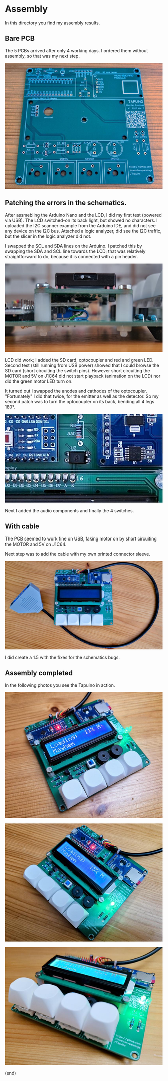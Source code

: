 # Assembly

In this directory you find my assembly results.


## Bare PCB

The 5 PCBs arrived after only 4 working days.
I ordered them without assembly, so that was my next step.

![Bare PCB](BarePCB.jpg)


## Patching the errors in the schematics.

After assmebling the Arduino Nano and the LCD, I did my first test (powered via USB).
The LCD switched-on its back light, but showed no characters.
I uploaded the I2C scanner example from the Arduino IDE, and did not see any device on the I2C bus.
Attached a logic analyzer, did see the I2C traffic, but the slicer in the logic analyzer did not.

I swapped the SCL and SDA lines on the Arduino.
I patched this by swapping the SDA and SCL line towards the LCD; that was relatively straightforward
to do, because it is connected with a pin header.

![I2C swap](Patch1-I2C.jpg)

LCD did work; I added the SD card, optocoupler and red and green LED.
Second test (still running from USB power) showed that I could browse the SD card (short circuiting the switch pins).
However short circuiting the MOTOR and 5V on J1C64 did not start playback (animation on the LCD)
nor did the green motor LED turn on.

It turned out I swapped the anodes and cathodes of the optocoupler.
"Fortunately" I did that twice, for the emitter as well as the detector.
So my second patch was to turn the optocoupler on its back, bending all 4 legs 180°.


![U2 swap](Patch2-U2.jpg)

Next I added the audio components and finally the 4 switches.


## With cable

The PCB seemed to work fine on USB, faking motor on by short circuiting the MOTOR and 5V on J1C64.

Next step was to add the cable with my own printed connector sleeve.

![With cable](WithCable.jpg)


I did create a 1.5 with the fixes for the schematics bugs.


## Assembly completed

In the following photos you see the Tapuino in action.

![Left](Left3D.jpg)

![Right](Right3D.jpg)

![Front](Front3D.jpg)




(end)
